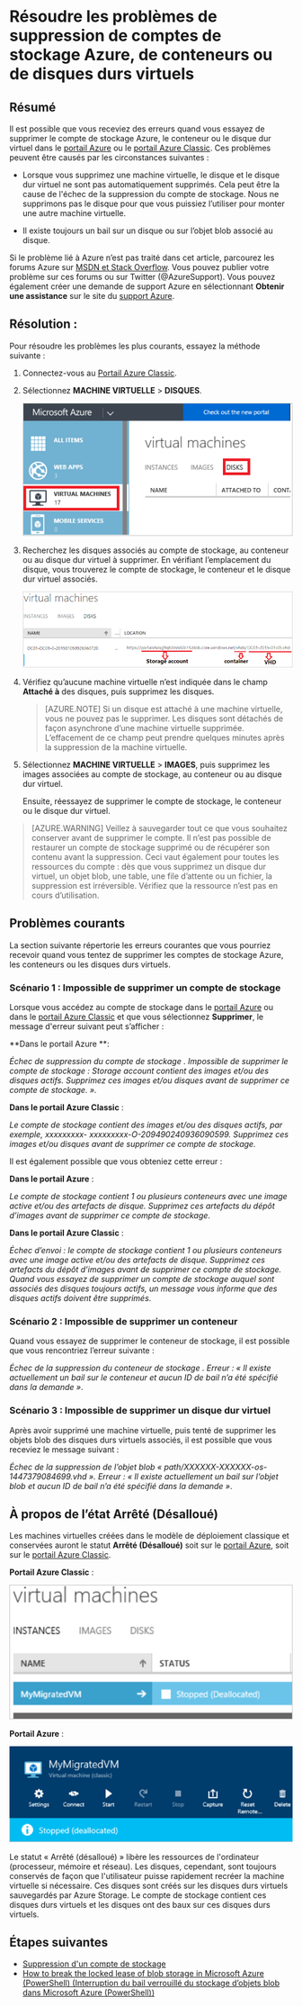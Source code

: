<properties
	pageTitle="Résoudre les problèmes de suppression de comptes de stockage Azure, de conteneurs ou de disques durs virtuels | Microsoft Azure"
	description="Résoudre les problèmes de suppression de comptes de stockage Azure, de conteneurs ou de disques durs virtuels"
	services="storage"
	documentationCenter=""
	authors="genlin"
	manager="felixwu"
	editor=""
	tags="storage"/>

<tags
	ms.service="storage"
	ms.workload="na"
	ms.tgt_pltfrm="na"
	ms.devlang="na"
	ms.topic="article"
	ms.date="08/24/2016"
	ms.author="genli"/>

# Résoudre les problèmes de suppression de comptes de stockage Azure, de conteneurs ou de disques durs virtuels

## Résumé
Il est possible que vous receviez des erreurs quand vous essayez de supprimer le compte de stockage Azure, le conteneur ou le disque dur virtuel dans le [portail Azure](https://portal.azure.com/) ou le [portail Azure Classic](https://manage.windowsazure.com/). Ces problèmes peuvent être causés par les circonstances suivantes :

-	Lorsque vous supprimez une machine virtuelle, le disque et le disque dur virtuel ne sont pas automatiquement supprimés. Cela peut être la cause de l'échec de la suppression du compte de stockage. Nous ne supprimons pas le disque pour que vous puissiez l’utiliser pour monter une autre machine virtuelle.

-	Il existe toujours un bail sur un disque ou sur l’objet blob associé au disque.

Si le problème lié à Azure n’est pas traité dans cet article, parcourez les forums Azure sur [MSDN et Stack Overflow](https://azure.microsoft.com/support/forums/). Vous pouvez publier votre problème sur ces forums ou sur Twitter (@AzureSupport). Vous pouvez également créer une demande de support Azure en sélectionnant **Obtenir une assistance** sur le site du [support Azure](https://azure.microsoft.com/support/options/).

## Résolution :
Pour résoudre les problèmes les plus courants, essayez la méthode suivante :

1. Connectez-vous au [Portail Azure Classic](https://manage.windowsazure.com/).
2. Sélectionnez **MACHINE VIRTUELLE** > **DISQUES**.

	![Image de disques sur des machines virtuelles sur le portail Azure Classic.](./media/storage-cannot-delete-storage-account-container-vhd/VMUI.png)

3. Recherchez les disques associés au compte de stockage, au conteneur ou au disque dur virtuel à supprimer. En vérifiant l’emplacement du disque, vous trouverez le compte de stockage, le conteneur et le disque dur virtuel associés.

	![Image qui affiche des informations d'emplacement sur les disques sur le portail Azure Classic](./media/storage-cannot-delete-storage-account-container-vhd/DiskLocation.png)

4. Vérifiez qu’aucune machine virtuelle n’est indiquée dans le champ **Attaché à** des disques, puis supprimez les disques.

 	> [AZURE.NOTE] Si un disque est attaché à une machine virtuelle, vous ne pouvez pas le supprimer. Les disques sont détachés de façon asynchrone d’une machine virtuelle supprimée. L’effacement de ce champ peut prendre quelques minutes après la suppression de la machine virtuelle.

5. Sélectionnez **MACHINE VIRTUELLE** > **IMAGES**, puis supprimez les images associées au compte de stockage, au conteneur ou au disque dur virtuel.

	Ensuite, réessayez de supprimer le compte de stockage, le conteneur ou le disque dur virtuel.

> [AZURE.WARNING] Veillez à sauvegarder tout ce que vous souhaitez conserver avant de supprimer le compte. Il n’est pas possible de restaurer un compte de stockage supprimé ou de récupérer son contenu avant la suppression. Ceci vaut également pour toutes les ressources du compte : dès que vous supprimez un disque dur virtuel, un objet blob, une table, une file d’attente ou un fichier, la suppression est irréversible. Vérifiez que la ressource n’est pas en cours d’utilisation.

## Problèmes courants

La section suivante répertorie les erreurs courantes que vous pourriez recevoir quand vous tentez de supprimer les comptes de stockage Azure, les conteneurs ou les disques durs virtuels.

### Scénario 1 : Impossible de supprimer un compte de stockage

Lorsque vous accédez au compte de stockage dans le [portail Azure](https://portal.azure.com/) ou dans le [portail Azure Classic](https://manage.windowsazure.com/) et que vous sélectionnez **Supprimer**, le message d'erreur suivant peut s’afficher :

**Dans le portail Azure **:

*Échec de suppression du compte de stockage <vm-storage-account-name>. Impossible de supprimer le compte de stockage <vm-storage-account-name> : Storage account <vm-storage-account-name> contient des images et/ou des disques actifs. Supprimez ces images et/ou disques avant de supprimer ce compte de stockage. ».*

**Dans le portail Azure Classic** :

*Le compte de stockage <vm-storage-account-name> contient des images et/ou des disques actifs, par exemple, xxxxxxxxx- xxxxxxxxx-O-209490240936090599. Supprimez ces images et/ou disques avant de supprimer ce compte de stockage.*

Il est également possible que vous obteniez cette erreur :

**Dans le portail Azure** :

*Le compte de stockage <vm-storage-account-name> contient 1 ou plusieurs conteneurs avec une image active et/ou des artefacts de disque. Supprimez ces artefacts du dépôt d’images avant de supprimer ce compte de stockage*.

**Dans le portail Azure Classic** :

*Échec d’envoi : le compte de stockage <vm-storage-account-name> contient 1 ou plusieurs conteneurs avec une image active et/ou des artefacts de disque. Supprimez ces artefacts du dépôt d’images avant de supprimer ce compte de stockage. Quand vous essayez de supprimer un compte de stockage auquel sont associés des disques toujours actifs, un message vous informe que des disques actifs doivent être supprimés*.

### Scénario 2 : Impossible de supprimer un conteneur

Quand vous essayez de supprimer le conteneur de stockage, il est possible que vous rencontriez l’erreur suivante :

*Échec de la suppression du conteneur de stockage <container name>. Erreur : « Il existe actuellement un bail sur le conteneur et aucun ID de bail n’a été spécifié dans la demande »*.

### Scénario 3 : Impossible de supprimer un disque dur virtuel

Après avoir supprimé une machine virtuelle, puis tenté de supprimer les objets blob des disques durs virtuels associés, il est possible que vous receviez le message suivant :

*Échec de la suppression de l’objet blob « path/XXXXXX-XXXXXX-os-1447379084699.vhd ». Erreur : « Il existe actuellement un bail sur l’objet blob et aucun ID de bail n’a été spécifié dans la demande »*.

## À propos de l’état Arrêté (Désalloué)

Les machines virtuelles créées dans le modèle de déploiement classique et conservées auront le statut **Arrêté (Désalloué)** soit sur le [portail Azure](https://portal.azure.com/), soit sur le [portail Azure Classic](https://manage.windowsazure.com/).

**Portail Azure Classic** :

![Statut Arrêté (désalloué) pour les machines virtuelles sur le portail Azure.](./media/storage-cannot-delete-storage-account-container-vhd/moreinfo2.png)


**Portail Azure** :

![Statut Arrêté (désalloué) pour les machines virtuelles sur le portail Azure Classic.](./media/storage-cannot-delete-storage-account-container-vhd/moreinfo1.png)

Le statut « Arrêté (désalloué) » libère les ressources de l'ordinateur (processeur, mémoire et réseau). Les disques, cependant, sont toujours conservés de façon que l'utilisateur puisse rapidement recréer la machine virtuelle si nécessaire. Ces disques sont créés sur les disques durs virtuels sauvegardés par Azure Storage. Le compte de stockage contient ces disques durs virtuels et les disques ont des baux sur ces disques durs virtuels.

## Étapes suivantes

- [Suppression d'un compte de stockage](storage-create-storage-account.md#delete-a-storage-account)
- [How to break the locked lease of blob storage in Microsoft Azure (PowerShell) (Interruption du bail verrouillé du stockage d’objets blob dans Microsoft Azure (PowerShell))](https://gallery.technet.microsoft.com/scriptcenter/How-to-break-the-locked-c2cd6492)

<!---HONumber=AcomDC_0831_2016-->